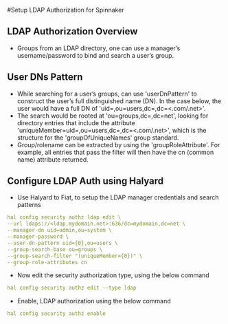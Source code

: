 #Setup LDAP Authorization for Spinnaker
## LDAP Authorization Overview
* Groups from an LDAP directory, one can use a manager’s username/password to bind and
search a user’s group.
## User DNs Pattern
* While searching for a user’s groups, can use 'userDnPattern' to construct the user’s full
distinguished name (DN). In the case below, the user <Username> would have a full DN of
'uid=<username>,ou=users,dc=<Domain Name>,dc=<.com/.net>'.
* The search would be rooted at 'ou=groups,dc=<Domain Name>,dc=net', looking for directory
entries that include the attribute
'uniqueMember=uid=<Username>,ou=users,dc=<DomainName>,dc=<.com/.net>', which is the
structure for the 'groupOfUniqueNames' group standard.
* Group/rolename can be extracted by using the 'groupRoleAttribute'. For example, all entries
that pass the filter will then have the cn (common name) attribute returned.
## Configure LDAP Auth using Halyard
* Use Halyard to Fiat, to setup the LDAP manager credentials and search patterns
```yml
hal config security authz ldap edit \
--url ldaps://<ldap.mydomain.net>:636/dc=mydomain,dc=net \
--manager-dn uid=admin,ou=system \
--manager-password \
--user-dn-pattern uid={0},ou=users \
--group-search-base ou=groups \
--group-search-filter "(uniqueMember={0})" \
--group-role-attributes cn
```
* Now edit the security authorization type, using the below command
```yml
hal config security authz edit --type ldap
```
* Enable, LDAP authorization using the below command
```yml
hal config security authz enable
```